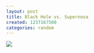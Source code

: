 ```yaml
---
layout: post
title: Black Hole vs. Supernova
created: 1237167500
categories: random
---
```

<img src="http://docs.orijing.com/pictures/universe.jpg" />
